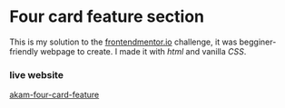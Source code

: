 # Four card feature section

This is my solution to the [frontendmentor.io](https://www.frontendmentor.io/challenges/four-card-feature-section-weK1eFYK "Four card feature section challenge - frontendmentor.io") challenge, it was begginer-friendly webpage to create. I made it with _html_ and vanilla _CSS_.

### live website

[akam-four-card-feature](https://akam-four-card-feature.netlify.com/ "Live website of the challenge solution")
